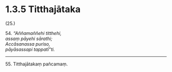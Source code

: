 # 1.3.5 Titthajātaka

(25.)

54\. _“Aññamaññehi titthehi,_  
_assaṃ pāyehi sārathi;_  
_Accāsanassa puriso,_  
_pāyāsassapi tappatī”ti._  

---

55\. Titthajātakaṃ pañcamaṃ.
